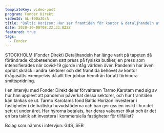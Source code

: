 ```yaml
---
templateKey: video-post
program: Fonder Direkt
videoId: 6L-f00aJGrA
title: "Baltic Horizon: Hur ser framtiden för kontor & detaljhandeln ut?"
date: 2020-10-08T08:22:33.822Z
featured: true
tags:
  - Fonder
---
```

STOCKHOLM (Fonder Direkt) Detaljhandeln har länge varit på tapeten då förändrade köpbeteenden satt press på fysiska butiker, en press som intensifierades när covid-19 gjorde intåg världen över. Pandemin har även spridit skräck i andra sektorer och det framtida behovet av kontor ifrågasätts exempelvis då allt fler jobbar hemifrån för att förhindra smittspridning.

I en intervju med Fonder Direkt delar förvaltaren Tarmo Karotam med sig av hur han upplevt att pandemin påverkat dessa sektorer, och hur framtiden kan tänkas se ut. Tarmo Karotams fond Baltic Horizon investerar i fastigheter i de baltiska huvudstäderna och han ger oss en insikt i hur det sett ut under året. Har hyrorna betalats, har deras vakanser ökat och är det en bra taktik att investera i kommersiella fastigheter för tillfället?

Bolag som nämns i intervjun: G4S, SEB